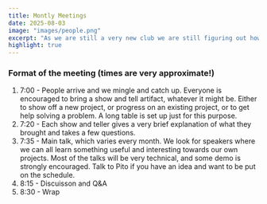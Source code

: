 ```yaml
---
title: Montly Meetings
date: 2025-08-03    
image: "images/people.png"
excerpt: "As we are still a very new club we are still figuring out how our meetings work. Here is our current approach. We meet about once a month, around the first Thursday of the month. The meetings are always on a Thursday from 7:00pm to 9:00pm. Our meetings happen at the Artisans Asylum in Boston (Alston) Massachusetts."
highlight: true
---
```

### Format of the meeting (times are very approximate!)

1. 7:00 - People arrive and we mingle and catch up. Everyone is encouraged to bring a show and tell artifact, whatever it might be. Either to show off a new project, or progress on an existing project, or to get help solving a problem. A long table is set up just for this purpose.
2. 7:20 - Each show and teller gives a very brief explanation of what they brought and takes a few questions.
3. 7:35 - Main talk, which varies every month. We look for speakers where we can all learn something useful and interesting towards our own projects. Most of the talks will be very technical, and some demo is strongly encouraged. Talk to Pito if you have an idea and want to be put on the schedule.
4. 8:15 - Discuisson and Q&A
5. 8:30 - Wrap


